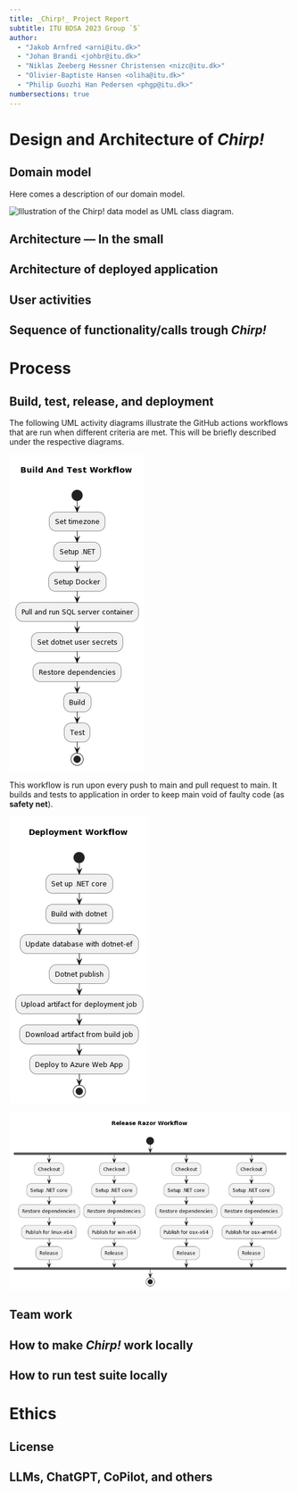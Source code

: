 ```yaml
---
title: _Chirp!_ Project Report
subtitle: ITU BDSA 2023 Group `5`
author:
  - "Jakob Arnfred <arni@itu.dk>"
  - "Johan Brandi <johbr@itu.dk>"
  - "Niklas Zeeberg Hessner Christensen <nizc@itu.dk>"
  - "Olivier-Baptiste Hansen <oliha@itu.dk>"
  - "Philip Guozhi Han Pedersen <phgp@itu.dk>"
numbersections: true
---
```


# Design and Architecture of _Chirp!_

## Domain model

Here comes a description of our domain model.

![Illustration of the _Chirp!_ data model as UML class diagram.](docs/images/domain_model.png)

## Architecture — In the small

## Architecture of deployed application

## User activities

## Sequence of functionality/calls trough _Chirp!_

# Process

## Build, test, release, and deployment
The following UML activity diagrams illustrate the GitHub actions workflows that are run when different criteria are met. This will be briefly described under the respective diagrams.

![UML activity diagram of the build and test workflow.](images/Build_test_release_and_deployment/build_and_test_workflow.png)

This workflow is run upon every push to main and pull request to main. It builds and tests to application in order to keep main void of faulty code (as **safety net**).

![UML activity diagram of the deployment workflow.](images/Build_test_release_and_deployment/deployment_workflow.png)

![UML activity diagram of the release razor workflow.](images/Build_test_release_and_deployment/release_razor_workflow.png)

## Team work

## How to make _Chirp!_ work locally

## How to run test suite locally

# Ethics

## License

## LLMs, ChatGPT, CoPilot, and others
